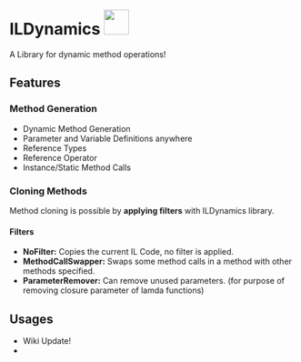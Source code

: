 # ILDynamics <img src="https://user-images.githubusercontent.com/37745467/113457878-a5b30c00-9419-11eb-9f75-3b0126ac31a6.png" width="44">
A Library for dynamic method operations!

## Features

### Method Generation 
- Dynamic Method Generation
- Parameter and Variable Definitions anywhere 
- Reference Types
- Reference Operator
- Instance/Static Method Calls

### Cloning Methods
Method cloning is possible by **applying filters** with ILDynamics library. 
#### Filters
- **NoFilter:** Copies the current IL Code, no filter is applied.
- **MethodCallSwapper:** Swaps some method calls in a method with other methods specified.
- **ParameterRemover:** Can remove unused parameters. (for purpose of removing closure parameter of lamda functions)

## Usages
- Wiki Update!
- 
